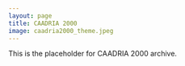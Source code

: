 ```yaml
---
layout: page
title: CAADRIA 2000
image: caadria2000_theme.jpeg
---
```


This is the placeholder for CAADRIA 2000 archive.
